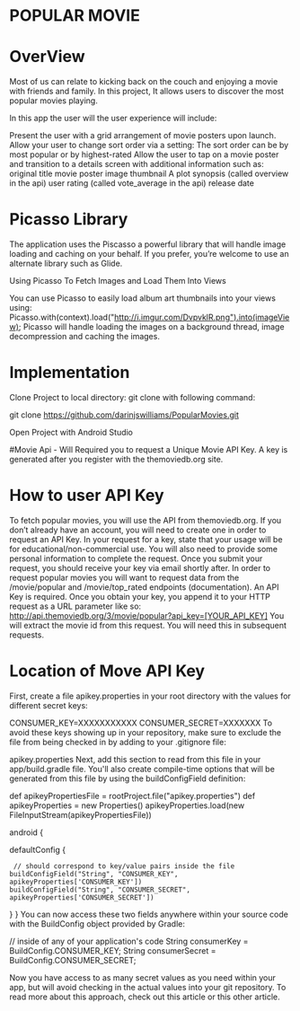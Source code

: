 # POPULAR MOVIE

# OverView

Most of us can relate to kicking back on the couch and enjoying a movie with friends and family. In this project, It allows users to discover the most popular movies playing.  

In this app the user will the user experience will include:

Present the user with a grid arrangement of movie posters upon launch.
Allow your user to change sort order via a setting:
The sort order can be by most popular or by highest-rated
Allow the user to tap on a movie poster and transition to a details screen with additional information such as:
original title
movie poster image thumbnail
A plot synopsis (called overview in the api)
user rating (called vote_average in the api)
release date

# Picasso Library

The application uses the Piscasso a powerful library that will handle image loading and caching on your behalf. If you prefer, you’re welcome to use an alternate library such as Glide.

Using Picasso To Fetch Images and Load Them Into Views

You can use Picasso to easily load album art thumbnails into your views using:
Picasso.with(context).load("http://i.imgur.com/DvpvklR.png").into(imageView);
Picasso will handle loading the images on a background thread, image decompression and caching the images.

# Implementation

Clone Project to local directory: git clone with following command:

git clone https://github.com/darinjswilliams/PopularMovies.git

Open Project with Android Studio

#Movie Api - Will Required you to request a Unique Movie API Key.  A key is generated after you register with the themoviedb.org site.

# How to user API Key

To fetch popular movies, you will use the API from themoviedb.org.
If you don’t already have an account, you will need to create one in order to request an API Key.
In your request for a key, state that your usage will be for educational/non-commercial use. You will also need to provide some personal information to complete the request. Once you submit your request, you should receive your key via email shortly after.
In order to request popular movies you will want to request data from the /movie/popular and /movie/top_rated endpoints (documentation). An API Key is required.
Once you obtain your key, you append it to your HTTP request as a URL parameter like so:
http://api.themoviedb.org/3/movie/popular?api_key=[YOUR_API_KEY]
You will extract the movie id from this request. You will need this in subsequent requests.


# Location of Move API Key 

 First, create a file apikey.properties in your root directory with the values for different secret keys:

CONSUMER_KEY=XXXXXXXXXXX
CONSUMER_SECRET=XXXXXXX
To avoid these keys showing up in your repository, make sure to exclude the file from being checked in by adding to your .gitignore file:

apikey.properties
Next, add this section to read from this file in your app/build.gradle file. You'll also create compile-time options that will be generated from this file by using the buildConfigField definition:


def apikeyPropertiesFile = rootProject.file("apikey.properties")
def apikeyProperties = new Properties()
apikeyProperties.load(new FileInputStream(apikeyPropertiesFile))
 
android {

  defaultConfig {
     
     // should correspond to key/value pairs inside the file   
    buildConfigField("String", "CONSUMER_KEY", apikeyProperties['CONSUMER_KEY'])
    buildConfigField("String", "CONSUMER_SECRET", apikeyProperties['CONSUMER_SECRET'])
  }
}
You can now access these two fields anywhere within your source code with the BuildConfig object provided by Gradle:

// inside of any of your application's code
String consumerKey = BuildConfig.CONSUMER_KEY;
String consumerSecret = BuildConfig.CONSUMER_SECRET;

Now you have access to as many secret values as you need within your app, but will avoid checking in the actual values into your git repository. To read more about this approach, check out this article or this other article.
